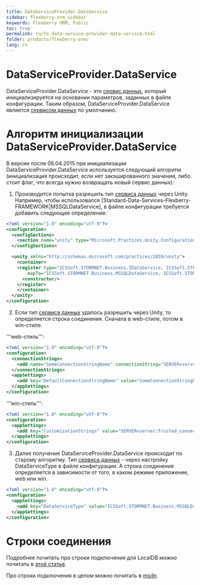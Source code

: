 ```yaml
---
title: DataServiceProvider.DataService
sidebar: flexberry-orm_sidebar
keywords: Flexberry ORM, Public
toc: true
permalink: ru/fo_data-service-provider-data-service.html
folder: products/flexberry-orm/
lang: ru
---
```


# DataServiceProvider.DataService
DataServiceProvider.DataService - это [сервис данных](data-service.html), который инициализируется на основании параметров, заданных в файле конфигурации. Таким образом, DataServiceProvider.DataService является [сервисом данных](data-service.html) по умолчанию.

# Алгоритм инициализации DataServiceProvider.DataService
В версии после 06.04.2015 при инициализации DataServiceProvider.DataService используется следующий алгоритм (инициализация происходит, если нет закэшированного значения, либо стоит флаг, что всегда нужно возвращать новый сервис данных):

1. Производится попытка разрешить тип [сервиса данных](data-service.html) через Unity. Например, чтобы использовался [Standard-Data-Services-Flexberry-FRAMEWORK|MSSQLDataService], в файле конфигурации требуется добавить следующее определение:
```xml
<?xml version="1.0" encoding="utf-8"?>
<configuration>
  <configSections>
    <section name="unity" type="Microsoft.Practices.Unity.Configuration.UnityConfigurationSection, Microsoft.Practices.Unity.Configuration"/>
  </configSections>

  <unity xmlns="http://schemas.microsoft.com/practices/2010/unity">
    <container>
    <register type="ICSSoft.STORMNET.Business.IDataService, ICSSoft.STORMNET.Business"
        mapTo="ICSSoft.STORMNET.Business.MSSQLDataService, ICSSoft.STORMNET.Business.MSSQLDataService">
      <constructor/>
    </register>
    </container>
  </unity>
</configuration>
```
2. Если тип [сервиса данных](data-service.html) удалось разрешить через Unity, то определяется строка соединения. Сначала в web-стиле, потом в win-стиле.

'''web-стиль''':
```xml
<?xml version="1.0" encoding="utf-8"?>
<configuration>
  <connectionStrings>
    <add name="SomeConnectionStringName" connectionString="SERVER=server;Trusted_connection=yes;DATABASE=dbname;" />
  </connectionStrings>
  <appSettings>
    <add key="DefaultConnectionStringName" value="SomeConnectionStringName"/>
  </appSettings>
</configuration>
```

'''win-стиль''':
```xml
<?xml version="1.0" encoding="utf-8"?>
<configuration>
  <appSettings>
    <add key="CustomizationStrings" value="SERVER=server;Trusted_connection=yes;DATABASE=dbname;"/>
  </appSettings>
</configuration>
```

3. Далее получение DataServiceProvider.DataService происходит по старому алгоритму. Тип [сервиса данных](data-service.html) - через настройку DataServiceType в файле конфигурации. А строка соединения определяется в зависимости от того, в каком режиме приложение, web или win.
```xml
<?xml version="1.0" encoding="utf-8"?>
<configuration>
  <appSettings>
    <add key="DataServiceType" value="ICSSoft.STORMNET.Business.MSSQLDataService, ICSSoft.STORMNET.Business.MSSQLDataService" />
  </appSettings>
</configuration>
```

# Строки соединения
Подробнее почитать про строки подключения для LocalDB можно почитать в [этой статье](Flexberry-tool-and-s-q-l-express-local-d-b.html).

Про строки подключения в целом можно почитать в [msdn](https://msdn.microsoft.com/ru-ru/library/ms254500(v=vs.110).aspx).
